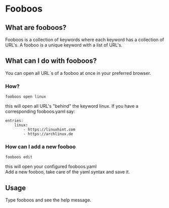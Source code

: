 
# Fooboos

## What are fooboos?
Fooboos is a collection of keywords where each keyword has
a collection of URL's. 
A fooboo is a unique keyword with a list of URL's.

## What can I do with fooboos?
You can open all URL`s of a fooboo at once in your preferred browser.

### How?
`fooboos open linux` 

this will open all URL's "behind" the keyword linux. 
If you have a corresponding fooboos.yaml say: 

```
entries:
    linux:
        - https://linuxhint.com
        - https://archlinux.de
```

### How can I add a new fooboo
`fooboos edit`

this will open your configured fooboos.yaml    
Add a new fooboo, take care of the yaml syntax and save it.

## Usage
Type fooboos and see the help message.

